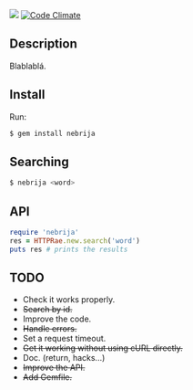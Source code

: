 ![](https://api.travis-ci.org/javierhonduco/nebrija.svg )
[![Code Climate](https://codeclimate.com/github/javierhonduco/nebrija.png)](https://codeclimate.com/github/javierhonduco/nebrija)

Description
-----------
Blablablá.

Install
-------
Run:
```bash
$ gem install nebrija
```

Searching
---------
```bash
$ nebrija <word>
```

API
---
```ruby
require 'nebrija'
res = HTTPRae.new.search('word')
puts res # prints the results
```

TODO
----
* Check it works properly.
* ~~Search by id.~~
* Improve the code.
* ~~Handle errors.~~
* Set a request timeout.
* ~~Get it working without using cURL directly.~~
* Doc. (return, hacks...)
* ~~Improve the API.~~
* ~~Add Gemfile.~~

